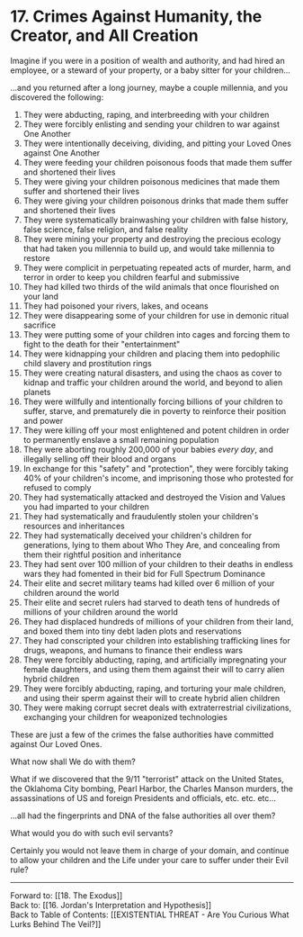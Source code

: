 # 17. Crimes Against Humanity, the Creator, and All Creation

Imagine if you were in a position of wealth and authority, and had hired an employee, or a steward of your property, or a baby sitter for your children...

...and you returned after a long journey, maybe a couple millennia, and you discovered the following:  

1. They were abducting, raping, and interbreeding with your children  
2. They were forcibly enlisting and sending your children to war against One Another  
3. They were intentionally deceiving, dividing, and pitting your Loved Ones against One Another  
4. They were feeding your children poisonous foods that made them suffer and shortened their lives  
5. They were giving your children poisonous medicines that made them suffer and shortened their lives  
6. They were giving your children poisonous drinks that made them suffer and shortened their lives  
7. They were systematically brainwashing your children with false history, false science, false religion, and false reality  
8. They were mining your property and destroying the precious ecology that had taken you millennia to build up, and would take millennia to restore       
9. They were complicit in perpetuating repeated acts of murder, harm, and terror in order to keep you children fearful and submissive  
10. They had killed two thirds of the wild animals that once flourished on your land    
11. They had poisoned your rivers, lakes, and oceans  
12. They were disappearing some of your children for use in demonic ritual sacrifice  
13. They were putting some of your children into cages and forcing them to fight to the death for their "entertainment"  
14. They were kidnapping your children and placing them into pedophilic child slavery and prostitution rings  
15. They were creating natural disasters, and using the chaos as cover to kidnap and traffic your children around the world, and beyond to alien planets   
16. They were willfully and intentionally forcing billions of your children to suffer, starve, and prematurely die in poverty to reinforce their position and power  
17. They were killing off your most enlightened and potent children in order to permanently enslave a small remaining population  
18. They were aborting roughly 200,000 of your babies *every day*, and illegally selling off their blood and organs   
19. In exchange for this "safety" and "protection", they were forcibly taking 40% of your children's income, and imprisoning those who protested for refused to comply  
20. They had systematically attacked and destroyed the Vision and Values you had imparted to your children  
21. They had systematically and fraudulently stolen your children's resources and inheritances  
22. They had systematically deceived your children's children for generations, lying to them about Who They Are, and concealing from them their rightful position and inheritance  
23. They had sent over 100 million of your children to their deaths in endless wars they had fomented in their bid for Full Spectrum Dominance   
24. Their elite and secret military teams had killed over 6 million of your children around the world  
25. Their elite and secret rulers had starved to death tens of hundreds of millions of your children around the world  
26. They had displaced hundreds of millions of your children from their land, and boxed them into tiny debt laden plots and reservations  
27. They had conscripted your children into establishing trafficking lines for drugs, weapons, and humans to finance their endless wars   
28. They were forcibly abducting, raping, and artificially impregnating your female daughters, and using them them against their will to carry alien hybrid children  
29. They were forcibly abducting, raping, and torturing your male children, and using their sperm against their will to create hybrid alien children   
30. They were making corrupt secret deals with extraterrestrial civilizations, exchanging your children for weaponized technologies  

These are just a few of the crimes the false authorities have committed against Our Loved Ones. 

What now shall We do with them? 

What if we discovered that the 9/11 "terrorist" attack on the United States, the Oklahoma City bombing, Pearl Harbor, the Charles Manson murders, the assassinations of US and foreign Presidents and officials, etc. etc. etc...

...all had the fingerprints and DNA of the false authorities all over them? 

What would you do with such evil servants?  

Certainly you would not leave them in charge of your domain, and continue to allow your children and the Life under your care to suffer under their Evil rule? 

____

Forward to: [[18. The Exodus]]        
Back to: [[16. Jordan's Interpretation and Hypothesis]]  
Back to Table of Contents: [[EXISTENTIAL THREAT - Are You Curious What Lurks Behind The Veil?]]      






